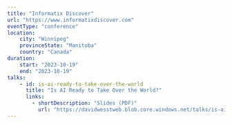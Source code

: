 ```yaml
---
title: "Informatix Discover"
url: "https://www.informatixdiscover.com"
eventType: "conference"
location:
    city: "Winnipeg"
    provinceState: "Manitoba"
    country: "Canada"
duration:
    start: "2023-10-19"
    end: "2023-10-19"
talks:
    - id: is-ai-ready-to-take-over-the-world
      title: "Is AI Ready to Take Over the World?"
      links:
        - shortDescription: "Slides (PDF)"
          url: "https://davidwesstweb.blob.core.windows.net/talks/is-ai-ready-to-take-over/is-ai-ready-to-take-over-the-world_informanixdiscover-2023.pdf"
---
```

